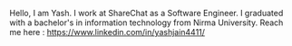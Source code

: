Hello, I am Yash.
I work at ShareChat as a Software Engineer.
I graduated with a bachelor's in information technology from Nirma University.
Reach me here : https://www.linkedin.com/in/yashjain4411/
